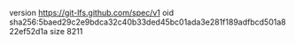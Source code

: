 version https://git-lfs.github.com/spec/v1
oid sha256:5baed29c2e9bdca32c40b33ded45bc01ada3e281f189adfbcd501a822ef52d1a
size 8211
